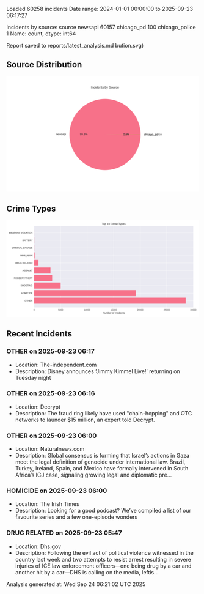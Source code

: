 
Loaded 60258 incidents
Date range: 2024-01-01 00:00:00 to 2025-09-23 06:17:27

Incidents by source:
source
newsapi           60157
chicago_pd          100
chicago_police        1
Name: count, dtype: int64

Report saved to reports/latest_analysis.md
bution.svg)

## Source Distribution
![Source Distribution](images/source_distribution.svg)

## Crime Types
![Crime Types](images/crime_types.svg)

## Recent Incidents

### OTHER on 2025-09-23 06:17
- Location: The-independent.com
- Description: Disney announces ‘Jimmy Kimmel Live!’ returning on Tuesday night


### OTHER on 2025-09-23 06:16
- Location: Decrypt
- Description: The fraud ring likely have used "chain-hopping" and OTC networks to launder $15 million, an expert told Decrypt.


### OTHER on 2025-09-23 06:00
- Location: Naturalnews.com
- Description: Global consensus is forming that Israel’s actions in Gaza meet the legal definition of genocide under international law. Brazil, Turkey, Ireland, Spain, and Mexico have formally intervened in South Africa’s ICJ case, signaling growing legal and diplomatic pre…


### HOMICIDE on 2025-09-23 06:00
- Location: The Irish Times
- Description: Looking for a good podcast? We’ve compiled a list of our favourite series and a few one-episode wonders


### DRUG RELATED on 2025-09-23 05:47
- Location: Dhs.gov
- Description: Following the evil act of political violence witnessed in the country last week and two attempts to resist arrest resulting in severe injuries of ICE law enforcement officers—one being drug by a car and another hit by a car—DHS is calling on the media, leftis…

Analysis generated at: Wed Sep 24 06:21:02 UTC 2025
